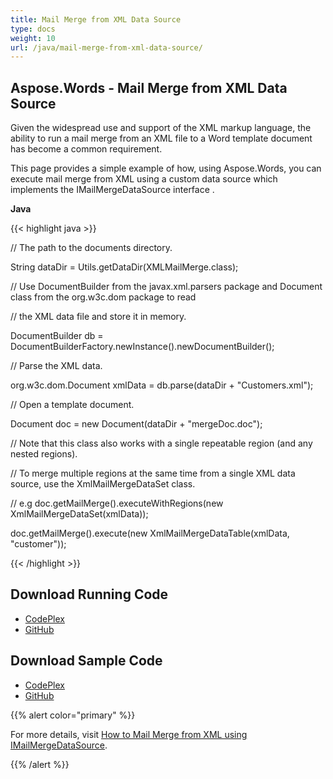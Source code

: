 ```yaml
---
title: Mail Merge from XML Data Source
type: docs
weight: 10
url: /java/mail-merge-from-xml-data-source/
---
```


## **Aspose.Words - Mail Merge from XML Data Source**
Given the widespread use and support of the XML markup language, the ability to run a mail merge from an XML file to a Word template document has become a common requirement.

This page provides a simple example of how, using Aspose.Words, you can execute mail merge from XML using a custom data source which implements the IMailMergeDataSource interface .

**Java**

{{< highlight java >}}

 // The path to the documents directory.

String dataDir = Utils.getDataDir(XMLMailMerge.class);

// Use DocumentBuilder from the javax.xml.parsers package and Document class from the org.w3c.dom package to read

// the XML data file and store it in memory.

DocumentBuilder db = DocumentBuilderFactory.newInstance().newDocumentBuilder();

// Parse the XML data.

org.w3c.dom.Document xmlData = db.parse(dataDir + "Customers.xml");

// Open a template document.

Document doc = new Document(dataDir + "mergeDoc.doc");

// Note that this class also works with a single repeatable region (and any nested regions).

// To merge multiple regions at the same time from a single XML data source, use the XmlMailMergeDataSet class.

// e.g doc.getMailMerge().executeWithRegions(new XmlMailMergeDataSet(xmlData));

doc.getMailMerge().execute(new XmlMailMergeDataTable(xmlData, "customer"));

{{< /highlight >}}
## **Download Running Code**
- [CodePlex](https://asposewordsjavaapachepoi.codeplex.com/releases/view/618321)
- [GitHub](https://github.com/aspose-words/Aspose.Words-for-Java/releases/tag/Aspose.Words_Java_for_Apache_POI_WP-v1.0.0)
## **Download Sample Code**
- [CodePlex](https://asposewordsjavaapachepoi.codeplex.com/SourceControl/latest#src/main/java/com/aspose/words/examples/asposefeatures/mailmerge/mailmergefromxmldatasource/XMLMailMerge.java)
- [GitHub](https://github.com/aspose-words/Aspose.Words-for-Java/blob/master/Plugins/Aspose_Words_for_Apache_POI/src/main/java/com/aspose/words/examples/asposefeatures/mailmerge/mailmergefromxmldatasource/XMLMailMerge.java)

{{% alert color="primary" %}} 

For more details, visit [How to Mail Merge from XML using IMailMergeDataSource](/words/java/how-to-mail-merge-from-xml-using-imailmergedatasource/).

{{% /alert %}}
